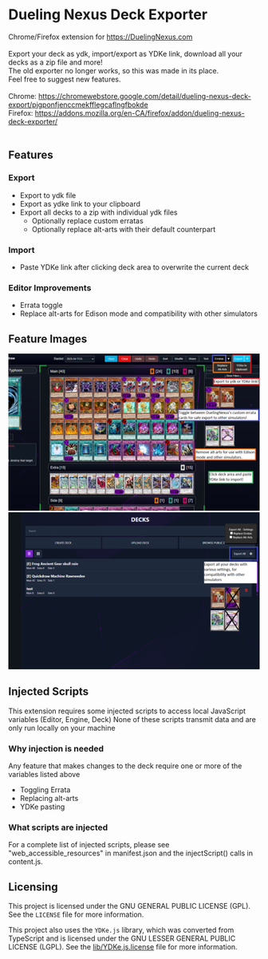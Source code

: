 # Dueling Nexus Deck Exporter
Chrome/Firefox extension for https://DuelingNexus.com<br /><br />
Export your deck as ydk, import/export as YDKe link, download all your decks as a zip file and more!<br />The old exporter no longer works, so this was made in its place.<br />
Feel free to suggest new features.<br /><br />
Chrome: https://chromewebstore.google.com/detail/dueling-nexus-deck-export/pjgponfjenccmekfflegcaflngfbokde<br />
Firefox: https://addons.mozilla.org/en-CA/firefox/addon/dueling-nexus-deck-exporter/<br /><br />

## Features

### Export
* Export to ydk file
* Export as ydke link to your clipboard
* Export all decks to a zip with individual ydk files
  * Optionally replace custom erratas
  * Optionally replace alt-arts with their default counterpart

### Import
* Paste YDKe link after clicking deck area to overwrite the current deck

### Editor Improvements
* Errata toggle
* Replace alt-arts for Edison mode and compatibility with other simulators

## Feature Images
![DeckEditFeatures](images/deck_edit_features.png)
![DeckListFeatures](images/deck_list_features.png)


## Injected Scripts
This extension requires some injected scripts to access local JavaScript variables (Editor, Engine, Deck)
None of these scripts transmit data and are only run locally on your machine

### Why injection is needed
Any feature that makes changes to the deck require one or more of the variables listed above
* Toggling Errata
* Replacing alt-arts
* YDKe pasting

### What scripts are injected
For a complete list of injected scripts, please see "web_accessible_resources" in manifest.json and the injectScript() calls in content.js.


## Licensing

This project is licensed under the GNU GENERAL PUBLIC LICENSE (GPL). See the `LICENSE` file for more information.

This project also uses the `YDKe.js` library, which was converted from TypeScript and is licensed under the GNU LESSER GENERAL PUBLIC LICENSE (LGPL). See the [lib/YDKe.js.license](cci:7://file:///c:/repo/duelingnexus-deck-exporter/lib/YDKe.js.license:0:0-0:0) file for more information.


